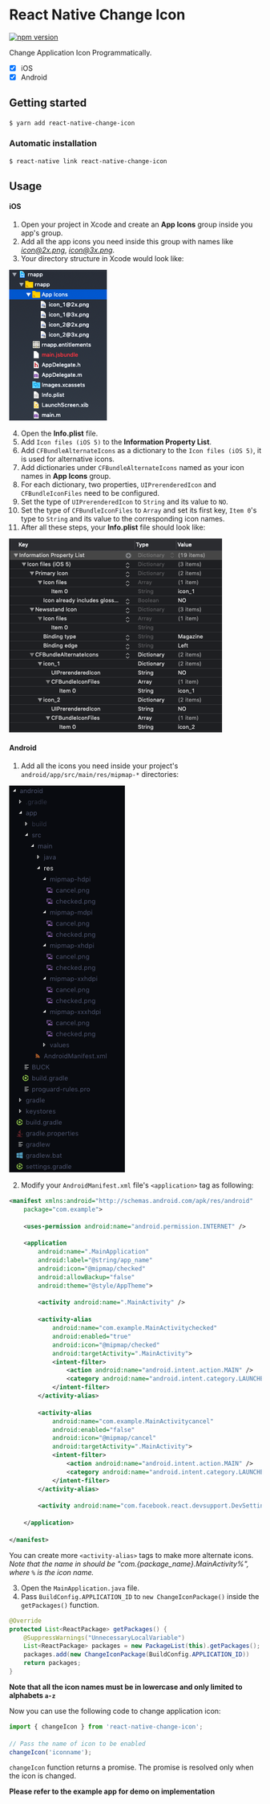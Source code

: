 
# React Native Change Icon

[![npm version](https://badge.fury.io/js/react-native-change-icon.svg)](https://badge.fury.io/js/react-native-change-icon)

Change Application Icon Programmatically.
- [x] iOS
- [x] Android

## Getting started

`$ yarn add react-native-change-icon`

### Automatic installation

`$ react-native link react-native-change-icon`

## Usage

#### iOS

1. Open your project in Xcode and create an **App Icons** group inside you app's group.
2. Add all the app icons you need inside this group with names like *icon@2x.png*, *icon@3x.png*.
3. Your directory structure in Xcode would look like:

![Xcode Directory](images/App_Icons.png)

4. Open the **Info.plist** file.
5. Add `Icon files (iOS 5)` to the **Information Property List**.
6. Add `CFBundleAlternateIcons` as a dictionary to the `Icon files (iOS 5)`, it is used for alternative icons.
7. Add dictionaries under `CFBundleAlternateIcons` named as your icon names in **App Icons** group.
8. For each dictionary, two properties, `UIPrerenderedIcon` and `CFBundleIconFiles` need to be configured.
9. Set the type of `UIPrerenderedIcon` to `String` and its value to `NO`.
10. Set the type of `CFBundleIconFiles` to `Array` and set its first key, `Item 0`'s type to `String` and its value to the corresponding icon names.
11. After all these steps, your **Info.plist** file should look like:

![Info.plist](images/Info.plist.png)

#### Android

1. Add all the icons you need inside your project's `android/app/src/main/res/mipmap-*` directories:

![Android Directory](images/Android_Icons.png)

2. Modify your `AndroidManifest.xml` file's `<application>` tag as following:
```xml
<manifest xmlns:android="http://schemas.android.com/apk/res/android"
    package="com.example">

    <uses-permission android:name="android.permission.INTERNET" />

	<application
		android:name=".MainApplication"
		android:label="@string/app_name"
		android:icon="@mipmap/checked"
		android:allowBackup="false"
		android:theme="@style/AppTheme">

		<activity android:name=".MainActivity" />

		<activity-alias
			android:name="com.example.MainActivitychecked"
			android:enabled="true"
			android:icon="@mipmap/checked"
			android:targetActivity=".MainActivity">
			<intent-filter>
				<action android:name="android.intent.action.MAIN" />
				<category android:name="android.intent.category.LAUNCHER" />
			</intent-filter>
		</activity-alias>

		<activity-alias
			android:name="com.example.MainActivitycancel"
			android:enabled="false"
			android:icon="@mipmap/cancel"
			android:targetActivity=".MainActivity">
			<intent-filter>
				<action android:name="android.intent.action.MAIN" />
				<category android:name="android.intent.category.LAUNCHER" />
			</intent-filter>
		</activity-alias>

		<activity android:name="com.facebook.react.devsupport.DevSettingsActivity" />

	</application>

</manifest>
```
You can create more `<activity-alias>` tags to make more alternate icons.
*Note that the name in <activity-alias> should be "com.{package_name}.MainActivity%", where `%` is the icon name.*

3. Open the `MainApplication.java` file.
4. Pass `BuildConfig.APPLICATION_ID` to `new ChangeIconPackage()` inside the `getPackages()` function.
```java
@Override
protected List<ReactPackage> getPackages() {
    @SuppressWarnings("UnnecessaryLocalVariable")
    List<ReactPackage> packages = new PackageList(this).getPackages();
    packages.add(new ChangeIconPackage(BuildConfig.APPLICATION_ID))
    return packages;
}
```

**Note that all the icon names must be in lowercase and only limited to alphabets `a-z`**

Now you can use the following code to change application icon:

```javascript
import { changeIcon } from 'react-native-change-icon';

// Pass the name of icon to be enabled
changeIcon('iconname');
```

`changeIcon` function returns a promise. The promise is resolved only when the icon is changed.

**Please refer to the example app for demo on implementation**
